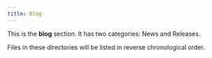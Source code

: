 ```yaml
---
title: Blog
---
```


This is the **blog** section. It has two categories: News and Releases.

Files in these directories will be listed in reverse chronological order.